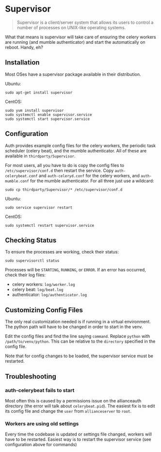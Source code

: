 # Supervisor

>Supervisor is a client/server system that allows its users to control a number of processes on UNIX-like operating systems.

What that means is supervisor will take care of ensuring the celery workers are running (and mumble authenticator) and start the automatically on reboot. Handy, eh?

## Installation

Most OSes have a supervisor package available in their distribution.

Ubuntu:

    sudo apt-get install supervisor

CentOS:

    sudo yum install supervisor
    sudo systemctl enable supervisor.service
    sudo systemctl start supervisor.service

## Configuration

Auth provides example config files for the celery workers, the periodic task scheduler (celery beat), and the mumble authenticator. All of these are available in `thirdparty/Supervisor`.

For most users, all you have to do is copy the config files to `/etc/supervisor/conf.d` then restart the service. Copy `auth-celerybeat.conf` and `auth-celeryd.conf` for the celery workers, and `auth-mumble.conf` for the mumble authenticator. For all three just use a wildcard:

    sudo cp thirdparty/Supervisor/* /etc/supervisor/conf.d

Ubuntu:

    sudo service supervisor restart

CentOS:

    sudo systemctl restart supervisor.service

## Checking Status

To ensure the processes are working, check their status:

    sudo supervisorctl status

Processes will be `STARTING`, `RUNNING`, or `ERROR`. If an error has occurred, check their log files:
 - celery workers: `log/worker.log`
 - celery beat: `log/beat.log`
 - authenticator: `log/authenticator.log`

## Customizing Config Files

The only real customization needed is if running in a virtual environment. The python path will have to be changed in order to start in the venv.

Edit the config files and find the line saying `command`. Replace `python` with `/path/to/venv/python`. This can be relative to the `directory` specified in the config file.

Note that for config changes to be loaded, the supervisor service must be restarted.

## Troubleshooting

### auth-celerybeat fails to start
Most often this is caused by a permissions issue on the allianceauth directory (the error will talk about `celerybeat.pid`). The easiest fix is to edit its config file and change the `user` from `allianceserver` to `root`.

### Workers are using old settings

Every time the codebase is updated or settings file changed, workers will have to be restarted. Easiest way is to restart the supervisor service (see configuration above for commands)